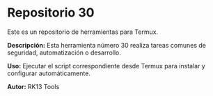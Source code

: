 # Repositorio 30

Este es un repositorio de herramientas para Termux.

**Descripción:** Esta herramienta número 30 realiza tareas comunes de seguridad, automatización o desarrollo.

**Uso:** Ejecutar el script correspondiente desde Termux para instalar y configurar automáticamente.

**Autor:** RK13 Tools
